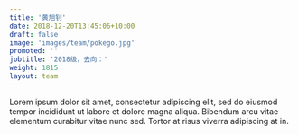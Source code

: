 ```yaml
---
title: '黄旭钊'
date: 2018-12-20T13:45:06+10:00
draft: false
image: 'images/team/pokego.jpg'
promoted: ''
jobtitle: '2018级，去向：'
weight: 1815
layout: team
---
```


Lorem ipsum dolor sit amet, consectetur adipiscing elit, sed do eiusmod tempor incididunt ut labore et dolore magna aliqua. Bibendum arcu vitae elementum curabitur vitae nunc sed. Tortor at risus viverra adipiscing at in.
